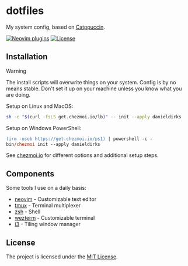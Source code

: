 # dotfiles

My system config, based on [Catppuccin](https://catppuccin.com/).

[![Neovim plugins](https://dotfyle.com/danieldirks/dotfiles-home-privatedotconfig-nvim/badges/plugins?style=flat)](https://dotfyle.com/danieldirks/dotfiles-home-privatedotconfig-nvim)
[![License](https://img.shields.io/github/license/danieldirks/dotfiles)](./LICENSE)

## Installation

> [!WARNING]
> The install scripts will overwrite things on your system.
> Config is by no means stable.
> Don't set it up on your machine unless you know what you are doing.

Setup on Linux and MacOS:

```bash
sh -c "$(curl -fsLS get.chezmoi.io/lb)" -- init --apply danieldirks
```

Setup on Windows PowerShell:

```ps
(irm -useb https://get.chezmoi.io/ps1) | powershell -c -
bin/chezmoi init --apply danieldirks
```

See [chezmoi.io](https://www.chezmoi.io/) for different options and additional setup steps.

## Components

Some tools I use on a daily basis:

* [neovim](./home/private_dot_config/nvim/) - Customizable text editor
* [tmux](./home/dot_tmux.conf) - Terminal multiplexer
* [zsh](./home/dot_zshrc) - Shell
* [wezterm](./home/private_dot_config/wezterm/) - Customizable terminal
* [i3](./home/private_dot_config/i3/config) - Tiling window manager

## License

The project is licensed under the [MIT License](./LICENSE).

